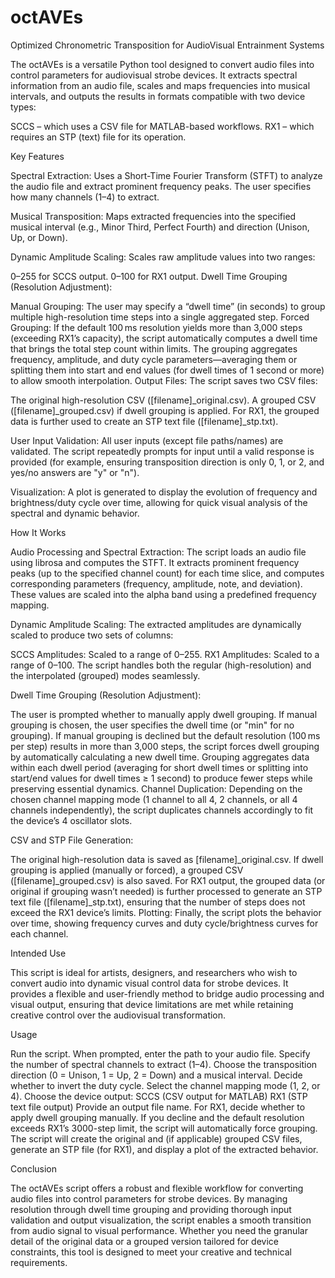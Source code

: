 # octAVEs
Optimized Chronometric Transposition for AudioVisual Entrainment Systems

The octAVEs is a versatile Python tool designed to convert audio files into control parameters for audiovisual strobe devices. It extracts spectral information from an audio file, scales and maps frequencies into musical intervals, and outputs the results in formats compatible with two device types:

SCCS – which uses a CSV file for MATLAB-based workflows.
RX1 – which requires an STP (text) file for its operation.

Key Features

Spectral Extraction:
Uses a Short-Time Fourier Transform (STFT) to analyze the audio file and extract prominent frequency peaks. The user specifies how many channels (1–4) to extract.

Musical Transposition:
Maps extracted frequencies into the specified musical interval (e.g., Minor Third, Perfect Fourth) and direction (Unison, Up, or Down).

Dynamic Amplitude Scaling:
Scales raw amplitude values into two ranges:

0–255 for SCCS output.
0–100 for RX1 output.
Dwell Time Grouping (Resolution Adjustment):

Manual Grouping: The user may specify a “dwell time” (in seconds) to group multiple high-resolution time steps into a single aggregated step.
Forced Grouping: If the default 100 ms resolution yields more than 3,000 steps (exceeding RX1’s capacity), the script automatically computes a dwell time that brings the total step count within limits.
The grouping aggregates frequency, amplitude, and duty cycle parameters—averaging them or splitting them into start and end values (for dwell times of 1 second or more) to allow smooth interpolation.
Output Files:
The script saves two CSV files:

The original high-resolution CSV ([filename]_original.csv).
A grouped CSV ([filename]_grouped.csv) if dwell grouping is applied.
For RX1, the grouped data is further used to create an STP text file ([filename]_stp.txt).

User Input Validation:
All user inputs (except file paths/names) are validated. The script repeatedly prompts for input until a valid response is provided (for example, ensuring transposition direction is only 0, 1, or 2, and yes/no answers are "y" or "n").

Visualization:
A plot is generated to display the evolution of frequency and brightness/duty cycle over time, allowing for quick visual analysis of the spectral and dynamic behavior.

How It Works

Audio Processing and Spectral Extraction:
The script loads an audio file using librosa and computes the STFT. It extracts prominent frequency peaks (up to the specified channel count) for each time slice, and computes corresponding parameters (frequency, amplitude, note, and deviation). These values are scaled into the alpha band using a predefined frequency mapping.

Dynamic Amplitude Scaling:
The extracted amplitudes are dynamically scaled to produce two sets of columns:

SCCS Amplitudes: Scaled to a range of 0–255.
RX1 Amplitudes: Scaled to a range of 0–100.
The script handles both the regular (high-resolution) and the interpolated (grouped) modes seamlessly.

Dwell Time Grouping (Resolution Adjustment):

The user is prompted whether to manually apply dwell grouping.
If manual grouping is chosen, the user specifies the dwell time (or "min" for no grouping).
If manual grouping is declined but the default resolution (100 ms per step) results in more than 3,000 steps, the script forces dwell grouping by automatically calculating a new dwell time.
Grouping aggregates data within each dwell period (averaging for short dwell times or splitting into start/end values for dwell times ≥ 1 second) to produce fewer steps while preserving essential dynamics.
Channel Duplication:
Depending on the chosen channel mapping mode (1 channel to all 4, 2 channels, or all 4 channels independently), the script duplicates channels accordingly to fit the device’s 4 oscillator slots.

CSV and STP File Generation:

The original high-resolution data is saved as [filename]_original.csv.
If dwell grouping is applied (manually or forced), a grouped CSV ([filename]_grouped.csv) is also saved.
For RX1 output, the grouped data (or original if grouping wasn’t needed) is further processed to generate an STP text file ([filename]_stp.txt), ensuring that the number of steps does not exceed the RX1 device’s limits.
Plotting:
Finally, the script plots the behavior over time, showing frequency curves and duty cycle/brightness curves for each channel.

Intended Use

This script is ideal for artists, designers, and researchers who wish to convert audio into dynamic visual control data for strobe devices. It provides a flexible and user-friendly method to bridge audio processing and visual output, ensuring that device limitations are met while retaining creative control over the audiovisual transformation.

Usage

Run the script.
When prompted, enter the path to your audio file.
Specify the number of spectral channels to extract (1–4).
Choose the transposition direction (0 = Unison, 1 = Up, 2 = Down) and a musical interval.
Decide whether to invert the duty cycle.
Select the channel mapping mode (1, 2, or 4).
Choose the device output:
SCCS (CSV output for MATLAB)
RX1 (STP text file output)
Provide an output file name.
For RX1, decide whether to apply dwell grouping manually. If you decline and the default resolution exceeds RX1’s 3000-step limit, the script will automatically force grouping.
The script will create the original and (if applicable) grouped CSV files, generate an STP file (for RX1), and display a plot of the extracted behavior.

Conclusion

The octAVEs script offers a robust and flexible workflow for converting audio files into control parameters for strobe devices. By managing resolution through dwell time grouping and providing thorough input validation and output visualization, the script enables a smooth transition from audio signal to visual performance. Whether you need the granular detail of the original data or a grouped version tailored for device constraints, this tool is designed to meet your creative and technical requirements.
